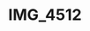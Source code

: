 ---
pid: '181'
layout: bg-photos
title: IMG_4512
filename: IMG_4571.jpg
caption: 
previous_pid: '180'
next_pid: '0'
permalink: "/photos/181.html"
---
